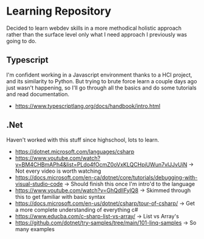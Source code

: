 # Learning Repository
Decided to learn webdev skills in a more methodical holistic approach rather than the surface level only what I need approach I previously was going to do. 

## Typescript
I'm confident working in a Javascript environment thanks to a HCI project, and its similarity to Python. But trying to brute force learn a couple days ago just wasn't happening, so I'll go through all the basics and do some tutorials and read documentation.
- https://www.typescriptlang.org/docs/handbook/intro.html

## .Net
Haven't worked with this stuff since highschool, lots to learn. 
- https://dotnet.microsoft.com/languages/csharp
- https://www.youtube.com/watch?v=BM4CHBmAPh4&list=PLdo4fOcmZ0oVxKLQCHpiUWun7vlJJvUiN -> Not every video is worth watching
- https://docs.microsoft.com/en-ca/dotnet/core/tutorials/debugging-with-visual-studio-code -> Should finish this once I'm intro'd to the language
- https://www.youtube.com/watch?v=GhQdlIFylQ8 -> Skimmed through this to get familiar with basic syntax
- https://docs.microsoft.com/en-us/dotnet/csharp/tour-of-csharp/ -> Get a more complete understanding of everything c#
- https://www.educba.com/c-sharp-list-vs-array/ -> List vs Array's
- https://github.com/dotnet/try-samples/tree/main/101-linq-samples -> So many examples